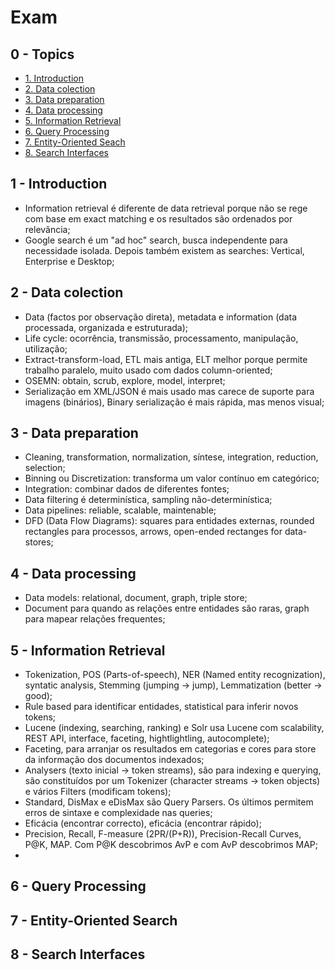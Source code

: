 # Exam

## 0 - Topics

- [1. Introduction](#1---introduction)
- [2. Data colection](#2---data-colection)
- [3. Data preparation](#3---data-preparation)
- [4. Data processing](#4---data-processing)
- [5. Information Retrieval](#5---information-retrieval)
- [6. Query Processing](#6---query-processing)
- [7. Entity-Oriented Seach](#7---entity-oriented-search)
- [8. Search Interfaces](#8---search-interfaces)

## 1 - Introduction

- Information retrieval é diferente de data retrieval porque não se rege com base em exact matching e os resultados são ordenados por relevância;
- Google search é um "ad hoc" search, busca independente para necessidade isolada. Depois também existem as searches: Vertical, Enterprise e Desktop;

## 2 - Data colection

- Data (factos por observação direta), metadata e information (data processada, organizada e estruturada);
- Life cycle: ocorrência, transmissão, processamento, manipulação, utilização;
- Extract-transform-load, ETL mais antiga, ELT melhor porque permite trabalho paralelo, muito usado com dados column-oriented;
- OSEMN: obtain, scrub, explore, model, interpret;
- Serialização em XML/JSON é mais usado mas carece de suporte para imagens (binários), Binary serialização é mais rápida, mas menos visual;

## 3 - Data preparation

- Cleaning, transformation, normalization, síntese, integration, reduction, selection;
- Binning ou Discretization: transforma um valor contínuo em categórico;
- Integration: combinar dados de diferentes fontes;
- Data filtering é determinística, sampling não-determinística;
- Data pipelines: reliable, scalable, maintenable;
- DFD (Data Flow Diagrams): squares para entidades externas, rounded rectangles para processos, arrows, open-ended rectanges for data-stores;

## 4 - Data processing

- Data models: relational, document, graph, triple store;
- Document para quando as relações entre entidades são raras, graph para mapear relações frequentes;

## 5 - Information Retrieval

- Tokenization, POS (Parts-of-speech), NER (Named entity recognization), syntatic analysis, Stemming (jumping -> jump), Lemmatization (better -> good);
- Rule based para identificar entidades, statistical para inferir novos tokens;
- Lucene (indexing, searching, ranking) e Solr usa Lucene com scalability, REST API, interface, faceting, hightlightling, autocomplete);
- Faceting, para arranjar os resultados em categorias e cores para store da informação dos documentos indexados;
- Analysers (texto inicial -> token streams), são para indexing e querying, são constituídos por um Tokenizer (character streams -> token objects) e vários Filters (modificam tokens);
- Standard, DisMax e eDisMax são Query Parsers. Os últimos permitem erros de sintaxe e complexidade nas queries;
- Eficácia (encontrar correcto), eficácia (encontrar rápido);
- Precision, Recall, F-measure (2PR/(P+R)), Precision-Recall Curves, P@K, MAP. Com P@K descobrimos AvP e com AvP descobrimos MAP;
- 

## 6 - Query Processing



## 7 - Entity-Oriented Search



## 8 - Search Interfaces

